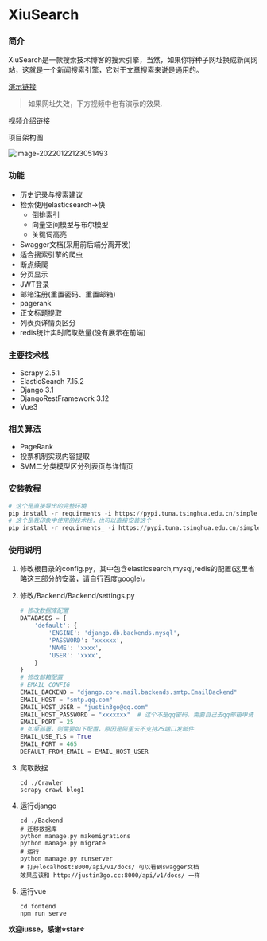 # XiuSearch

### 简介
XiuSearch是一款搜索技术博客的搜索引擎，当然，如果你将种子网址换成新闻网站，这就是一个新闻搜索引擎，它对于文章搜索来说是通用的。

[演示链接](http://justin3go.cc/)

> 如果网址失效，下方视频中也有演示的效果.

[视频介绍链接](https://www.bilibili.com/video/BV16m4y1X78V)

项目架构图

![image-20220122123051493](https://webplus-cn-shenzhen-s-6130b804f968dd14cecc43e2.oss-cn-shenzhen.aliyuncs.com/blogs/image-20220122123051493.png)

### 功能
+ 历史记录与搜索建议
+ 检索使用elasticsearch→快
  + 倒排索引
  + 向量空间模型与布尔模型
  + 关键词高亮
+ Swagger文档(采用前后端分离开发)
+ 适合搜索引擎的爬虫
+ 断点续爬
+ 分页显示
+ JWT登录
+ 邮箱注册(重置密码、重置邮箱)
+ pagerank
+ 正文标题提取
+ 列表页详情页区分
+ redis统计实时爬取数量(没有展示在前端)


### 主要技术栈
+ Scrapy 2.5.1
+ ElasticSearch 7.15.2
+ Django 3.1
+ DjangoRestFramework 3.12
+ Vue3

### 相关算法
+ PageRank
+ 投票机制实现内容提取
+ SVM二分类模型区分列表页与详情页

### 安装教程

```python
# 这个是直接导出的完整环境
pip install -r requirments -i https://pypi.tuna.tsinghua.edu.cn/simple  
# 这个是我印象中使用的技术栈，也可以直接安装这个
pip install -r requirments_ -i https://pypi.tuna.tsinghua.edu.cn/simple
```

### 使用说明

1. 修改根目录的config.py，其中包含elasticsearch,mysql,redis的配置(这里省略这三部分的安装，请自行百度google)。

2. 修改/Backend/Backend/settings.py

   ```python
   # 修改数据库配置
   DATABASES = {
       'default': {
           'ENGINE': 'django.db.backends.mysql',
           'PASSWORD': 'xxxxxx',
           'NAME': 'xxxx',
           'USER': 'xxxx',
       }
   }
   # 修改邮箱配置
   # EMAIL CONFIG
   EMAIL_BACKEND = "django.core.mail.backends.smtp.EmailBackend"
   EMAIL_HOST = "smtp.qq.com"
   EMAIL_HOST_USER = "justin3go@qq.com"
   EMAIL_HOST_PASSWORD = "xxxxxxx"  # 这个不是qq密码，需要自己去qq邮箱申请
   EMAIL_PORT = 25
   # 如果部署，则需要如下配置，原因是阿里云不支持25端口发邮件
   EMAIL_USE_TLS = True
   EMAIL_PORT = 465 
   DEFAULT_FROM_EMAIL = EMAIL_HOST_USER
   ```

3. 爬取数据

   ```shell
   cd ./Crawler
   scrapy crawl blog1
   ```

4. 运行django

   ```shell
   cd ./Backend
   # 迁移数据库
   python manage.py makemigrations
   python manage.py migrate
   # 运行
   python manage.py runserver
   # 打开localhost:8000/api/v1/docs/ 可以看到swagger文档
   效果应该和 http://justin3go.cc:8000/api/v1/docs/ 一样
   ```

5. 运行vue

   ```shell
   cd fontend
   npm run serve
   ```
**欢迎iusse，感谢⭐star⭐**
   
